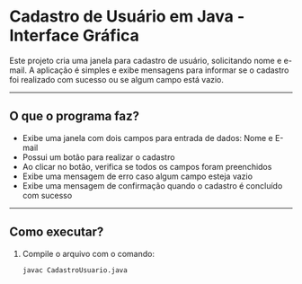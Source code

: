 # Cadastro de Usuário em Java - Interface Gráfica

Este projeto cria uma janela para cadastro de usuário, solicitando nome e e-mail. A aplicação é simples e exibe mensagens para informar se o cadastro foi realizado com sucesso ou se algum campo está vazio.

---

## O que o programa faz?

- Exibe uma janela com dois campos para entrada de dados: Nome e E-mail  
- Possui um botão para realizar o cadastro  
- Ao clicar no botão, verifica se todos os campos foram preenchidos  
- Exibe uma mensagem de erro caso algum campo esteja vazio  
- Exibe uma mensagem de confirmação quando o cadastro é concluído com sucesso

---

## Como executar?

1. Compile o arquivo com o comando:  
   ```bash
   javac CadastroUsuario.java
